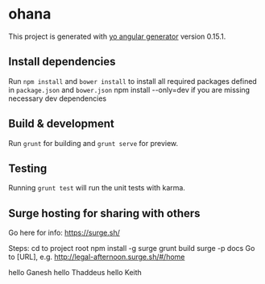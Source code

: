 # ohana

This project is generated with [yo angular generator](https://github.com/yeoman/generator-angular)
version 0.15.1.

## Install dependencies

Run `npm install` and `bower install` to install all required packages defined in `package.json` and `bower.json`
npm install --only=dev if you are missing necessary dev dependencies

## Build & development

Run `grunt` for building and `grunt serve` for preview.

## Testing

Running `grunt test` will run the unit tests with karma.

## Surge hosting for sharing with others

Go here for info: https://surge.sh/

Steps:
cd to project root
npm install -g surge
grunt build
surge -p docs
Go to [URL], e.g. http://legal-afternoon.surge.sh/#/home

hello Ganesh
hello Thaddeus
hello Keith
